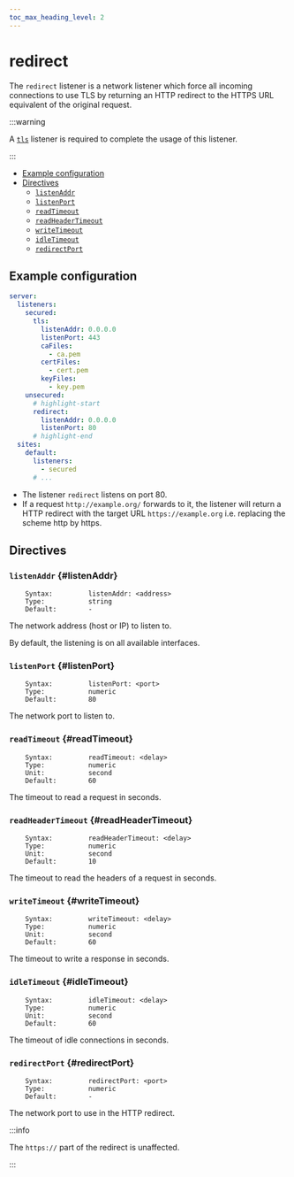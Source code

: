 ```yaml
---
toc_max_heading_level: 2
---
```


# redirect

The `redirect` listener is a network listener which force all incoming connections to use TLS by returning an HTTP
redirect to the HTTPS URL equivalent of the original request.

:::warning

A [`tls`](/neon/configuration/server/listeners/modules/tls/) listener is required to complete the usage of this listener.

:::

- [Example configuration](#example-configuration)
- [Directives](#directives)
  - [`listenAddr`](#listenAddr)
  - [`listenPort`](#listenPort)
  - [`readTimeout`](#readTimeout)
  - [`readHeaderTimeout`](#readHeaderTimeout)
  - [`writeTimeout`](#writeTimeout)
  - [`idleTimeout`](#idleTimeout)
  - [`redirectPort`](#redirectPort)

## Example configuration

```yaml
server:
  listeners:
    secured:
      tls:
        listenAddr: 0.0.0.0
        listenPort: 443
        caFiles:
          - ca.pem
        certFiles:
          - cert.pem
        keyFiles:
          - key.pem
    unsecured:
      # highlight-start
      redirect:
        listenAddr: 0.0.0.0
        listenPort: 80
      # highlight-end
  sites:
    default:
      listeners:
        - secured
      # ...
```

- The listener `redirect` listens on port 80.
- If a request `http://example.org/` forwards to it, the listener will return a HTTP redirect with the target URL `https://example.org` i.e. replacing the scheme http by https.

## Directives

### `listenAddr` {#listenAddr}

```
    Syntax:         listenAddr: <address>
    Type:           string
    Default:        -
```

The network address (host or IP) to listen to.

By default, the listening is on all available interfaces.

### `listenPort` {#listenPort}

```
    Syntax:         listenPort: <port>
    Type:           numeric
    Default:        80
```

The network port to listen to.

### `readTimeout` {#readTimeout}

```
    Syntax:         readTimeout: <delay>
    Type:           numeric
    Unit:           second
    Default:        60
```

The timeout to read a request in seconds.

### `readHeaderTimeout` {#readHeaderTimeout}

```
    Syntax:         readHeaderTimeout: <delay>
    Type:           numeric
    Unit:           second
    Default:        10
```

The timeout to read the headers of a request in seconds.

### `writeTimeout` {#writeTimeout}

```
    Syntax:         writeTimeout: <delay>
    Type:           numeric
    Unit:           second
    Default:        60
```

The timeout to write a response in seconds.

### `idleTimeout` {#idleTimeout}

```
    Syntax:         idleTimeout: <delay>
    Type:           numeric
    Unit:           second
    Default:        60
```

The timeout of idle connections in seconds.

### `redirectPort` {#redirectPort}

```
    Syntax:         redirectPort: <port>
    Type:           numeric
    Default:        -
```

The network port to use in the HTTP redirect.

:::info

The `https://` part of the redirect is unaffected.

:::

